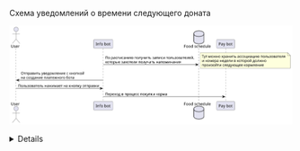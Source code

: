 Схема уведомлений о времени следующего доната

![](notify_hungry_cat.svg)
<details>

```
@startuml notify_hungry_cat
actor       User       as usr
participant      "Info bot"      as ifb
database    "Food schedule"    as fdb
participant      "Pay bot"      as pbt

ifb -> fdb: По расписанию получить записи пользователей,\nкоторые захотели получать напоминания
note right
Тут можно хранить ассоциацию пользователя
и номера недели в которой должно
произойти следующее кормление
end note
ifb -> usr: Отправить уведомление с кнопкой\nна создание платежного бота
usr -> ifb: Пользователь нажимает на кнопку отправки
ifb -> pbt: Переход в процесс покупки корма
@enduml
```

</details>